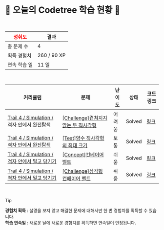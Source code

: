 # 🌲 오늘의 Codetree 학습 현황 🌲

<br />

| <span style="color:red;display:block;text-align:center;"> **성취도**</span> | 결과 |
|---|---|
| 총 문제 수 | 4 |
| 획득 경험치 | 260 / 90 XP |
| 연속 학습 일 | 11 일 |

<br />

|커리큘럼|문제|난이도|상태|코드 링크|
|---|---|---|---|---|
|[Trail 4 / Simulation / 격자 안에서 완전탐색](https://https://en.codetree.ai/trail-info/intermediate-low/)|[[Challenge]겹쳐지지 않는 두 직사각형](https://https://en.codetree.ai/trails/complete/curated-cards/challenge-non-overlapping-two-rectangles/)|어려움|Solved|[링크](https://github.com/Najeong-Kim/codetree-TILs/blob/main/250108/%EA%B2%B9%EC%B3%90%EC%A7%80%EC%A7%80%20%EC%95%8A%EB%8A%94%20%EB%91%90%20%EC%A7%81%EC%82%AC%EA%B0%81%ED%98%95/non-overlapping-two-rectangles.py)|
|[Trail 4 / Simulation / 격자 안에서 완전탐색](https://https://en.codetree.ai/trail-info/intermediate-low/)|[[Test]양수 직사각형의 최대 크기](https://https://en.codetree.ai/trails/complete/curated-cards/test-max-area-of-positive-rectangle/)|보통|Solved|[링크](https://github.com/Najeong-Kim/codetree-TILs/blob/main/250108/%EC%96%91%EC%88%98%20%EC%A7%81%EC%82%AC%EA%B0%81%ED%98%95%EC%9D%98%20%EC%B5%9C%EB%8C%80%20%ED%81%AC%EA%B8%B0/max-area-of-positive-rectangle.py)|
|[Trail 4 / Simulation / 격자 안에서 밀고 당기기](https://https://en.codetree.ai/trail-info/intermediate-low/)|[[Concept]컨베이어 벨트](https://https://en.codetree.ai/trails/complete/curated-cards/intro-conveyor-belt/)|쉬움|Solved|[링크](https://github.com/Najeong-Kim/codetree-TILs/blob/main/250108/%EC%BB%A8%EB%B2%A0%EC%9D%B4%EC%96%B4%20%EB%B2%A8%ED%8A%B8/conveyor-belt.py)|
|[Trail 4 / Simulation / 격자 안에서 밀고 당기기](https://https://en.codetree.ai/trail-info/intermediate-low/)|[[Challenge]삼각형 컨베이어 벨트](https://https://en.codetree.ai/trails/complete/curated-cards/challenge-conveyor-belt-triangle/)|쉬움|Solved|[링크](https://github.com/Najeong-Kim/codetree-TILs/blob/main/250108/%EC%82%BC%EA%B0%81%ED%98%95%20%EC%BB%A8%EB%B2%A0%EC%9D%B4%EC%96%B4%20%EB%B2%A8%ED%8A%B8/conveyor-belt-triangle.py)|


<br />

> [!TIP]
> **경험치 획득** : 설명을 보지 않고 해결한 문제에 대해서만 한 번 경험치를 획득할 수 있습니다.  
> **학습 연속일** : 새로운 날에 새로운 경험치를 획득하면 연속일이 인정됩니다.

